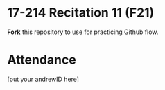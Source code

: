 # 17-214 Recitation 11 (F21)
**Fork** this repository to use for practicing Github flow.

# Attendance
[put your andrewID here]
